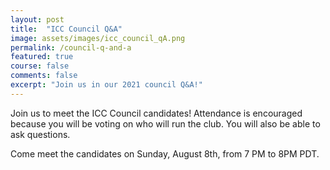 ```yaml
---
layout: post
title:  "ICC Council Q&A"
image: assets/images/icc_council_qA.png
permalink: /council-q-and-a
featured: true
course: false
comments: false
excerpt: "Join us in our 2021 council Q&A!"
---
```


Join us to meet the ICC Council candidates! Attendance is encouraged because you will be voting on who will run the club. You will also be able to ask questions.

Come meet the candidates on Sunday, August 8th, from 7 PM to 8PM PDT.
